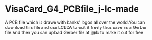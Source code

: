 # VisaCard_G4_PCBfile_j-lc-made
A PCB file which is drawn with banks' logos all over the world.You can download this file and use LCEDA to edit it freely thus save as a Gerber file.And then you can upload Gerber file at j@lc to make it out for free
